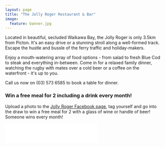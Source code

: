```yaml
---
layout: page
title: "The Jolly Roger Restaurant & Bar"
image:
  feature: banner.jpg
---
```


Located in beautiful, secluded Waikawa Bay, the Jolly Roger is only 3.5km from Picton. It's an easy drive or a stunning stroll along a well-formed track. Escape the hustle and bussle of the ferry traffic and holiday-makers. 

Enjoy a mouth-watering array of food options - from salad to fresh Blue Cod to steak and everything in-between. Come in for a relaxed family dinner, watching the rugby with mates over a cold beer or a coffee on the waterfront - it's up to you.

Call us now on (03) 573 6585 to book a table for dinner.

### Win a free meal for 2 including a drink every month!

Upload a photo to the [Jolly Roger Facebook page](https://www.facebook.com/JollyRogerBarCafe), tag yourself and go into the draw to win a free meal for 2 with a glass of wine or handle of beer! Someone wins every month!

<iframe src="//www.facebook.com/plugins/likebox.php?href=https%3A%2F%2Fwww.facebook.com%2FJollyRogerBarCafe&amp;width&amp;height=62&amp;colorscheme=light&amp;show_faces=false&amp;header=false&amp;stream=false&amp;show_border=false" scrolling="no" frameborder="0" style="border:none; overflow:hidden; height:62px;" allowTransparency="true"></iframe>